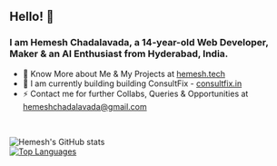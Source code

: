 ## Hello! 👋
### I am **Hemesh Chadalavada**, a 14-year-old Web Developer, Maker & an AI Enthusiast from Hyderabad, India.
- 🔭 Know More about Me & My Projects at [hemesh.tech](https://hemesh.tech)
- 🌱 I am currently building building ConsultFix - [consultfix.in](https://consultfix.in/)
- ⚡ Contact me for further Collabs, Queries & Opportunities at [hemeshchadalavada@gmail.com](mailto:hemeshchadalavada@gmail.com)
<br />

![Hemesh's GitHub stats](https://github-readme-stats.vercel.app/api?username=hemesh2006&show_icons=true&theme=dark&count_private=true)  
[![Top Languages](https://github-readme-stats.vercel.app/api/top-langs/?username=hemesh2006&layout=compact)](https://github.com/anuraghazra/github-readme-stats)
